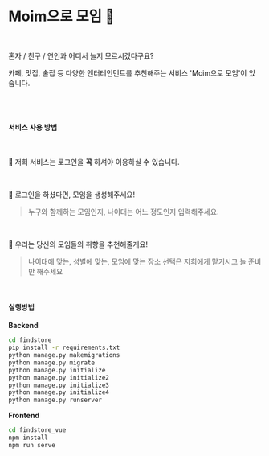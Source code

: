 # Moim으로 모임  💜

<br>

혼자  /  친구 / 연인과 어디서 놀지 모르시겠다구요?

카페, 맛집, 술집 등 다양한 엔터테인먼트를 추천해주는 서비스 'Moim으로 모임'이 있습니다.

<br><br>

#### 서비스 사용 방법 
<br>

:key: 저희 서비스는 로그인을 **꼭** 하셔야 이용하실 수 있습니다.

<br>

👭 로그인을 하셨다면, 모임을 생성해주세요!  

> 누구와 함께하는 모임인지, 나이대는 어느 정도인지 입력해주세요.

<br>

👀 우리는 당신의 모임들의 취향을 추천해줄게요!

> 나이대에 맞는, 성별에 맞는, 모임에 맞는 장소 선택은 저희에게 맡기시고 놀 준비만 해주세요

<br>





#### 실행방법

**Backend**

```sh
cd findstore
pip install -r requirements.txt
python manage.py makemigrations
python manage.py migrate
python manage.py initialize
python manage.py initialize2
python manage.py initialize3
python manage.py initialize4
python manage.py runserver

```

**Frontend**

```sh
cd findstore_vue
npm install
npm run serve
```
